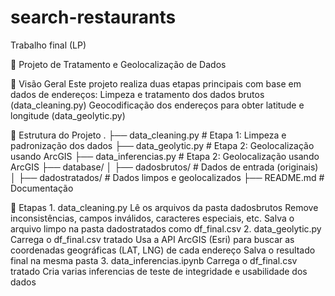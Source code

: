 # search-restaurants
Trabalho final (LP)


🧹 Projeto de Tratamento e Geolocalização de Dados

📁 Visão Geral
    Este projeto realiza duas etapas principais com base em dados de endereços:
    Limpeza e tratamento dos dados brutos (data_cleaning.py)
    Geocodificação dos endereços para obter latitude e longitude (data_geolytic.py)

🔧 Estrutura do Projeto
    .
    ├── data_cleaning.py      # Etapa 1: Limpeza e padronização dos dados
    ├── data_geolytic.py      # Etapa 2: Geolocalização usando ArcGIS
    ├── data_inferencias.py      # Etapa 2: Geolocalização usando ArcGIS
    ├── database/
    │   ├── dadosbrutos/      # Dados de entrada (originais)
    │   ├── dadostratados/    # Dados limpos e geolocalizados
    ├── README.md             # Documentação

📌 Etapas
    1. data_cleaning.py
        Lê os arquivos da pasta dadosbrutos
        Remove inconsistências, campos inválidos, caracteres especiais, etc.
        Salva o arquivo limpo na pasta dadostratados como df_final.csv
    2. data_geolytic.py
        Carrega o df_final.csv tratado
        Usa a API ArcGIS (Esri) para buscar as coordenadas geográficas (LAT, LNG) de cada endereço
        Salva o resultado final na mesma pasta
    3. data_inferencias.ipynb
        Carrega o df_final.csv tratado
        Cria varias inferencias de teste de integridade e usabilidade dos dados
